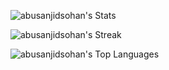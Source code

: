 ![abusanjidsohan's Stats](https://github-readme-stats.vercel.app/api?username=abusanjidsohan&theme=onedark&show_icons=true&hide_border=true&count_private=true)

![abusanjidsohan's Streak](https://github-readme-streak-stats.herokuapp.com/?user=abusanjidsohan&theme=onedark&hide_border=true)

![abusanjidsohan's Top Languages](https://github-readme-stats.vercel.app/api/top-langs/?username=abusanjidsohan&theme=onedark&show_icons=true&hide_border=true&layout=compact)

